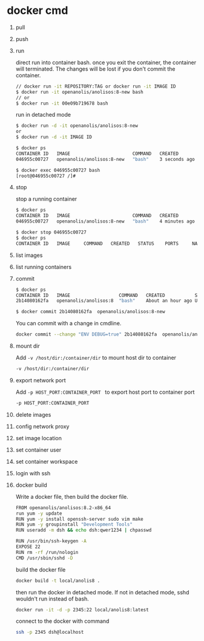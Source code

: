 # docker cmd

1. pull

2. push

3. run

	direct run into container bash. once you exit the container, the container will terminated. The changes will be lost if you don't commit the container.

	```sh
	// docker run -it REPOSITORY:TAG or docker run -it IMAGE ID
	$ docker run -it openanolis/anolisos:8-new bash
	// or
	$ docker run -it 00e09b719678 bash
	```

	run in detached mode

	```sh
	$ docker run -d -it openanolis/anolisos:8-new
	or 
	$ docker run -d -it IMAGE ID
	
	$ docker ps
	CONTAINER ID   IMAGE                       COMMAND   CREATED         STATUS           NAMES
	046955c00727   openanolis/anolisos:8-new   "bash"    3 seconds ago   Up 3 seconds   romantic_rosalind
	
	$ docker exec 046955c00727 bash
	[root@046955c00727 /]#
	```

4. stop

	stop a running container

	```sh
	$ docker ps
	CONTAINER ID   IMAGE                       COMMAND   CREATED         STATUS           NAMES
	046955c00727   openanolis/anolisos:8-new   "bash"    4 minutes ago   Up 4 minutes   romantic_rosalind
	
	$ docker stop 046955c00727
	$ docker ps
	CONTAINER ID   IMAGE     COMMAND   CREATED   STATUS    PORTS     NAMES
	```

	

5. list images

6. list running containers

7. commit

	```sh
	$ docker ps
	CONTAINER ID   IMAGE                  COMMAND   CREATED           STATUS             NAMES
	2b14080162fa   openanolis/anolisos:8  "bash"    About an hour ago Up About an hour  tender_chebyshev
	
	$ docker commit 2b14080162fa  openanolis/anolisos:8-new
	```

	You can commit with a change in cmdline.

	```sh
	docker commit --change "ENV DEBUG=true" 2b14080162fa  openanolis/anolisos:8-new
	```

	

8. mount dir

	Add `-v /host/dir:/container/dir` to mount host dir to container

	```sh
	-v /host/dir:/container/dir
	```

	

9. export network port

	Add `-p HOST_PORT:CONTAINER_PORT ` to export host port to container port

	```sh
	-p HOST_PORT:CONTAINER_PORT 
	```

	

10. delete images

11. config network proxy

12. set image location

13. set container user

14. set container workspace

15. login with ssh

16. docker build

	Write a docker file, then build the docker file. 

	```sh
	FROM openanolis/anolisos:8.2-x86_64
	run yum -y update
	RUN yum -y install openssh-server sudo vim make
	RUN yum -y groupinstall "Development Tools"
	RUN useradd -m dsh && echo dsh:qwer1234 | chpasswd
	
	RUN /usr/bin/ssh-keygen -A
	EXPOSE 22
	RUN rm -rf /run/nologin
	CMD /usr/sbin/sshd -D
	```

	build the docker file

	```sh
	docker build -t local/anolis8 .
	```

	

	then run the docker in detached mode.  If not in detached mode,  sshd wouldn't run instead of bash.

	```sh
	docker run -it -d -p 2345:22 local/anolis8:latest
	```

	connect to the docker with command

	```sh
	ssh -p 2345 dsh@localhost
	```

	
